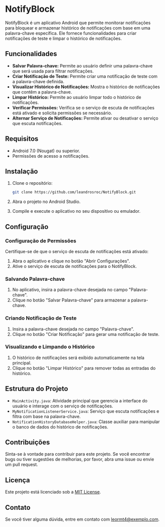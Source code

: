# NotifyBlock

NotifyBlock é um aplicativo Android que permite monitorar notificações para bloquear e armazenar histórico de notificações com base em uma palavra-chave específica. Ele fornece funcionalidades para criar notificações de teste e limpar o histórico de notificações.

## Funcionalidades

- **Salvar Palavra-chave:** Permite ao usuário definir uma palavra-chave que será usada para filtrar notificações.
- **Criar Notificação de Teste:** Permite criar uma notificação de teste com a palavra-chave definida.
- **Visualizar Histórico de Notificações:** Mostra o histórico de notificações que contêm a palavra-chave.
- **Limpar Histórico:** Permite ao usuário limpar todo o histórico de notificações.
- **Verificar Permissões:** Verifica se o serviço de escuta de notificações está ativado e solicita permissões se necessário.
- **Alternar Serviço de Notificações:** Permite ativar ou desativar o serviço que escuta notificações.

## Requisitos

- Android 7.0 (Nougat) ou superior.
- Permissões de acesso a notificações.

## Instalação

1. Clone o repositório:
    ```bash
    git clone https://github.com/leandrosroc/NotifyBlock.git
    ```

2. Abra o projeto no Android Studio.

3. Compile e execute o aplicativo no seu dispositivo ou emulador.

## Configuração

### Configuração de Permissões

Certifique-se de que o serviço de escuta de notificações está ativado:
1. Abra o aplicativo e clique no botão "Abrir Configurações".
2. Ative o serviço de escuta de notificações para o NotifyBlock.

### Salvando Palavra-chave

1. No aplicativo, insira a palavra-chave desejada no campo "Palavra-chave".
2. Clique no botão "Salvar Palavra-chave" para armazenar a palavra-chave.

### Criando Notificação de Teste

1. Insira a palavra-chave desejada no campo "Palavra-chave".
2. Clique no botão "Criar Notificação" para gerar uma notificação de teste.

### Visualizando e Limpando o Histórico

1. O histórico de notificações será exibido automaticamente na tela principal.
2. Clique no botão "Limpar Histórico" para remover todas as entradas do histórico.

## Estrutura do Projeto

- `MainActivity.java`: Atividade principal que gerencia a interface do usuário e interage com o serviço de notificações.
- `MyNotificationListenerService.java`: Serviço que escuta notificações e filtra com base na palavra-chave.
- `NotificationHistoryDatabaseHelper.java`: Classe auxiliar para manipular o banco de dados do histórico de notificações.

## Contribuições

Sinta-se à vontade para contribuir para este projeto. Se você encontrar bugs ou tiver sugestões de melhorias, por favor, abra uma issue ou envie um pull request.

## Licença

Este projeto está licenciado sob a [MIT License](LICENSE).

## Contato

Se você tiver alguma dúvida, entre em contato com [leormt4@exemplo.com](mailto:leormt4@exemplo.com).
